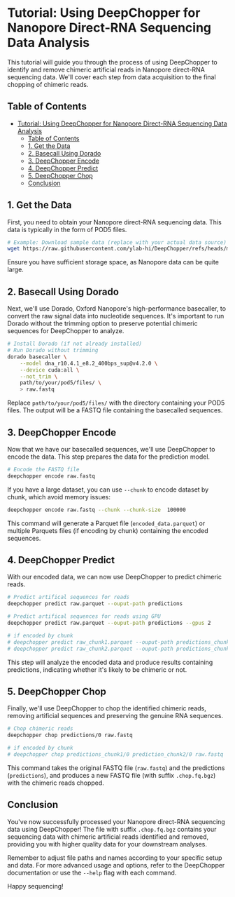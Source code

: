 # Tutorial: Using DeepChopper for Nanopore Direct-RNA Sequencing Data Analysis

This tutorial will guide you through the process of using DeepChopper to identify and remove chimeric artificial reads in Nanopore direct-RNA sequencing data. We'll cover each step from data acquisition to the final chopping of chimeric reads.

## Table of Contents

- [Tutorial: Using DeepChopper for Nanopore Direct-RNA Sequencing Data Analysis](#tutorial-using-deepchopper-for-nanopore-direct-rna-sequencing-data-analysis)
  - [Table of Contents](#table-of-contents)
  - [1. Get the Data](#1-get-the-data)
  - [2. Basecall Using Dorado](#2-basecall-using-dorado)
  - [3. DeepChopper Encode](#3-deepchopper-encode)
  - [4. DeepChopper Predict](#4-deepchopper-predict)
  - [5. DeepChopper Chop](#5-deepchopper-chop)
  - [Conclusion](#conclusion)

## 1. Get the Data

First, you need to obtain your Nanopore direct-RNA sequencing data.
This data is typically in the form of POD5 files.

```bash
# Example: Download sample data (replace with your actual data source)
wget https://raw.githubusercontent.com/ylab-hi/DeepChopper/refs/heads/main/tests/data/200cases.pod5
```

Ensure you have sufficient storage space, as Nanopore data can be quite large.

## 2. Basecall Using Dorado

Next, we'll use Dorado, Oxford Nanopore's high-performance basecaller, to convert the raw signal data into nucleotide sequences.
It's important to run Dorado without the trimming option to preserve potential chimeric sequences for DeepChopper to analyze.

```bash
# Install Dorado (if not already installed)
# Run Dorado without trimming
dorado basecaller \
    --model dna_r10.4.1_e8.2_400bps_sup@v4.2.0 \
    --device cuda:all \
    --not_trim \
    path/to/your/pod5/files/ \
    > raw.fastq
```

Replace `path/to/your/pod5/files/` with the directory containing your POD5 files.
The output will be a FASTQ file containing the basecalled sequences.

## 3. DeepChopper Encode

Now that we have our basecalled sequences, we'll use DeepChopper to encode the data.
This step prepares the data for the prediction model.

```bash
# Encode the FASTQ file
deepchopper encode raw.fastq
```

If you have a large dataset, you can use `--chunk` to encode dataset by chunk, which avoid memory issues:

```bash
deepchopper encode raw.fastq --chunk --chunk-size  100000
```

This command will generate a Parquet file (`encoded_data.parquet`) or multiple Parquets files (if encoding by chunk) containing the encoded sequences.

## 4. DeepChopper Predict

With our encoded data, we can now use DeepChopper to predict chimeric reads.

```bash
# Predict artifical sequences for reads
deepchopper predict raw.parquet --ouput-path predictions

# Predict artifical sequences for reads using GPU
deepchopper predict raw.parquet --ouput-path predictions --gpus 2

# if encoded by chunk
# deepchopper predict raw_chunk1.parquet --ouput-path predictions_chunk1
# deepchopper predict raw_chunk2.parquet --ouput-path predictions_chunk2
```

This step will analyze the encoded data and produce results containing predictions, indicating whether it's likely to be chimeric or not.

## 5. DeepChopper Chop

Finally, we'll use DeepChopper to chop the identified chimeric reads, removing artificial sequences and preserving the genuine RNA sequences.

```bash
# Chop chimeric reads
deepchopper chop predictions/0 raw.fastq

# if encoded by chunk
# deepchopper chop predictions_chunk1/0 prediction_chunk2/0 raw.fastq
```

This command takes the original FASTQ file (`raw.fastq`) and the predictions (`predictions`), and produces a new FASTQ file (with suffix `.chop.fq.bgz`) with the chimeric reads chopped.

## Conclusion

You've now successfully processed your Nanopore direct-RNA sequencing data using DeepChopper!
The file with suffix `.chop.fq.bgz` contains your sequencing data with chimeric artificial reads identified and removed, providing you with higher quality data for your downstream analyses.

Remember to adjust file paths and names according to your specific setup and data.
For more advanced usage and options, refer to the DeepChopper documentation or use the `--help` flag with each command.

Happy sequencing!
